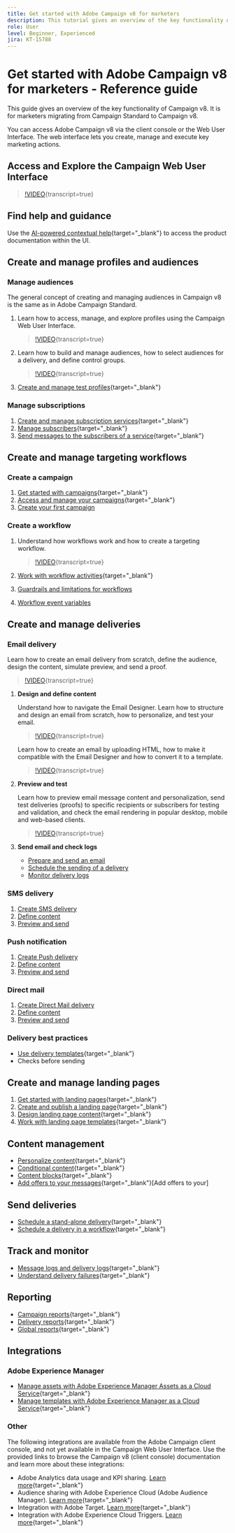```yaml
---
title: Get started with Adobe Campaign v8 for marketers
description: This tutorial gives an overview of the key functionality of Campaign v8. It is for marketers migrating from Campaign Standard to Campaign v8.
role: User
level: Beginner, Experienced
jira: KT-15788
---
```


# Get started with Adobe Campaign v8 for marketers - Reference guide

This guide gives an overview of the key functionality of Campaign v8. It is for marketers migrating from Campaign Standard to Campaign v8.

You can access Adobe Campaign v8 via the client console or the Web User Interface. The web interface lets you create, manage and execute key marketing actions. 

## Access and Explore the Campaign Web User Interface

>[!VIDEO](https://video.tv.adobe.com/v/3427278?quality=12&learn=on){transcript=true}

## Find help and guidance

Use the [AI-powered contextual help](https://experienceleague.adobe.com/en/docs/campaign-web/v8/start/using-ai){target="_blank"} to access the product documentation within the UI. 


## Create and manage profiles and audiences

### Manage audiences

The general concept of creating and managing audiences in Campaign v8 is the same as in Adobe Campaign Standard.

1. Learn how to access, manage, and explore profiles using the Campaign Web User Interface.

    >[!VIDEO](https://video.tv.adobe.com/v/3427293?quality=12&learn=on){transcript=true}

2. Learn how to build and manage audiences, how to select audiences for a delivery, and define control groups.

    >[!VIDEO](https://video.tv.adobe.com/v/3425861?quality=12&learn=on){transcript=true}

3. [Create and manage test profiles](https://experienceleague.adobe.com/en/docs/campaign-web/v8/audiences/work-with-profiles/test-profiles){target="_blank"}

### Manage subscriptions

1. [Create and manage subscription services](https://experienceleague.adobe.com/en/docs/campaign-web/v8/audiences/work-with-services/manage-services){target="_blank"}
2. [Manage subscribers](https://experienceleague.adobe.com/en/docs/campaign-web/v8/audiences/work-with-services/manage-subscribers){target="_blank"}
3. [Send messages to the subscribers of a service](https://experienceleague.adobe.com/en/docs/campaign-web/v8/msg/send-to-subscribers){target="_blank"}

## Create and manage targeting workflows

### Create a campaign 

1. [Get started with campaigns](https://experienceleague.adobe.com/en/docs/campaign-web/v8/campaigns/gs-campaigns){target="_blank"}
2. [Access and manage your campaigns](https://experienceleague.adobe.com/en/docs/campaign-web/v8/campaigns/manage-campaigns){target="_blank"}
3. [Create your first campaign](https://experienceleague.adobe.com/en/docs/campaign-web/v8/campaigns/create-campaigns)

### Create a workflow

1. Understand how workflows work and how to create a targeting workflow.

    >[!VIDEO](https://video.tv.adobe.com/v/3425873?quality=12&learn=on){transcript=true}

1. [Work with workflow activities](https://experienceleague.adobe.com/en/docs/campaign-web/v8/wf/design-workflows/about-activities){target="_blank"}
1. [Guardrails and limitations for workflows](https://experienceleague.adobe.com/en/docs/campaign-web/v8/wf/guardrails)
1. [Workflow event variables](https://experienceleague.adobe.com/en/docs/campaign-web/v8/wf/event-variables)

## Create and manage deliveries

### Email delivery

Learn how to create an email delivery from scratch, define the audience, design the content, simulate preview, and send a proof.
  
>[!VIDEO](https://video.tv.adobe.com/v/3425866?quality=12&learn=on){transcript=true}

1. **Design and define content**

   Understand how to navigate the Email Designer. Learn how to structure and design an email from scratch, how to personalize, and test your email.

    >[!VIDEO](https://video.tv.adobe.com/v/3425867?quality=12&learn=on){transcript=true}

   Learn how to create an email by uploading HTML, how to make it compatible with the Email Designer and how to convert it to a template.

    >[!VIDEO](https://video.tv.adobe.com/v/3427633?quality=12&learn=on){transcript=true}

2. **Preview and test**

    Learn how to preview email message content and personalization, send test deliveries (proofs) to specific recipients or subscribers for testing and validation, and check the email rendering in popular desktop, mobile and web-based clients.

    >[!VIDEO](https://video.tv.adobe.com/v/3425862?quality=12&learn=on){transcript=true}

3. **Send email and check logs**

   * [Prepare and send an email](https://experienceleague.adobe.com/en/docs/campaign-web/v8/msg/email/monitor/prepare-send)
   * [Schedule the sending of a delivery](https://experienceleague.adobe.com/en/docs/campaign-web/v8/msg/email/monitor/schedule-sending)
   * [Monitor delivery logs](https://experienceleague.adobe.com/en/docs/campaign-web/v8/msg/email/monitor/delivery-logs)
     
### SMS delivery

1. [Create SMS delivery](https://experienceleague.adobe.com/en/docs/campaign-web/v8/msg/sms/create-sms)
1. [Define content](https://experienceleague.adobe.com/en/docs/campaign-web/v8/msg/sms/content-sms)
1. [Preview and send](https://experienceleague.adobe.com/en/docs/campaign-web/v8/msg/sms/send-sms)

### Push notification

1. [Create Push delivery](https://experienceleague.adobe.com/en/docs/campaign-web/v8/msg/push/create-push)
1. [Define content](https://experienceleague.adobe.com/en/docs/campaign-web/v8/msg/push/content-push)
1. [Preview and send](https://experienceleague.adobe.com/en/docs/campaign-web/v8/msg/push/send-push)

### Direct mail

1. [Create Direct Mail delivery](https://experienceleague.adobe.com/en/docs/campaign-web/v8/msg/direct-mail/create-direct-mail)
2. [Define content](https://experienceleague.adobe.com/en/docs/campaign-web/v8/msg/direct-mail/content-direct-mail)  
3. [Preview and send](https://experienceleague.adobe.com/en/docs/campaign-web/v8/msg/direct-mail/send-direct-mail)

### Delivery best practices

* [Use delivery templates](https://experienceleague.adobe.com/en/docs/campaign-web/v8/msg/delivery-template){target="_blank"} 
* Checks before sending

## Create and manage landing pages

1. [Get started with landing pages](https://experienceleague.adobe.com/en/docs/campaign-web/v8/landing-pages/get-started-lp){target="_blank"}
2. [Create and publish a landing page](https://experienceleague.adobe.com/en/docs/campaign-web/v8/landing-pages/create-lp){target="_blank"}
3. [Design landing page content](https://experienceleague.adobe.com/en/docs/campaign-web/v8/landing-pages/lp-content){target="_blank"}
4.  [Work with landing page templates](https://experienceleague.adobe.com/en/docs/campaign-web/v8/landing-pages/lp-templates){target="_blank"}

## Content management

* [Personalize content](https://experienceleague.adobe.com/en/docs/campaign-web/v8/msg/dynamic-content/personalize){target="_blank"}
* [Conditional content](https://experienceleague.adobe.com/en/docs/campaign-web/v8/msg/dynamic-content/conditions){target="_blank"}
* [Content blocks](https://experienceleague.adobe.com/en/docs/campaign-web/v8/msg/dynamic-content/content-blocks){target="_blank"}
* [Add offers to your messages](https://experienceleague.adobe.com/en/docs/campaign-web/v8/msg/offers){target="_blank"}[Add offers to your]

## Send deliveries

* [Schedule a stand-alone delivery](https://experienceleague.adobe.com/en/docs/campaign-web/v8/msg/gs-deliveries#gs-schedule){target="_blank"}
* [Schedule a delivery in a workflow](https://experienceleague.adobe.com/en/docs/campaign-web/v8/msg/email/monitor/schedule-sending#schedule-a-delivery-in-a-campaign-workflow){target="_blank"}

## Track and monitor

* [Message logs and delivery logs](https://experienceleague.adobe.com/en/docs/campaign-web/v8/msg/email/monitor/delivery-logs){target="_blank"}
* [Understand delivery failures](https://experienceleague.adobe.com/en/docs/campaign/campaign-v8/send/failures/delivery-failures){target="_blank"}

## Reporting

* [Campaign reports](https://experienceleague.adobe.com/en/docs/campaign-web/v8/reports/campaign-report/campaign-reports){target="_blank"}
* [Delivery reports](https://experienceleague.adobe.com/en/docs/campaign-web/v8/reports/delivery-report/delivery-reports){target="_blank"}
* [Global reports](https://experienceleague.adobe.com/en/docs/campaign-web/v8/reports/global-report/global-reports){target="_blank"}


## Integrations

### Adobe Experience Manager

* [Manage assets with Adobe Experience Manager Assets as a Cloud Service](https://experienceleague.adobe.com/en/docs/campaign-web/v8/integrations/aem-assets){target="_blank"}
* [Manage templates with Adobe Experience Manager as a Cloud Service](https://experienceleague.adobe.com/en/docs/campaign-web/v8/integrations/aem-content){target="_blank"}

### Other 

The following integrations are available from the Adobe Campaign client console, and not yet available in the Campaign Web User Interface. Use the provided links to browse the Campaign v8 (client console) documentation and learn more about these integrations:

* Adobe Analytics data usage and KPI sharing. [Learn more](https://experienceleague.adobe.com/en/docs/campaign/campaign-v8/connect/ac-aa){target="_blank"}
* Audience sharing with Adobe Experience Cloud (Adobe Audience Manager). [Learn more](https://experienceleague.adobe.com/en/docs/campaign-classic/using/integrating-with-adobe-experience-cloud/audience-sharing/sharing-audiences-with-adobe-experience-cloud){target="_blank"}
* Integration with Adobe Target. [Learn more](https://experienceleague.adobe.com/en/docs/campaign/campaign-v8/connect/ac-at){target="_blank"}
* Integration with Adobe Experience Cloud Triggers. [Learn more](https://experienceleague.adobe.com/en/docs/campaign/campaign-v8/connect/ac-triggers){target="_blank"}


